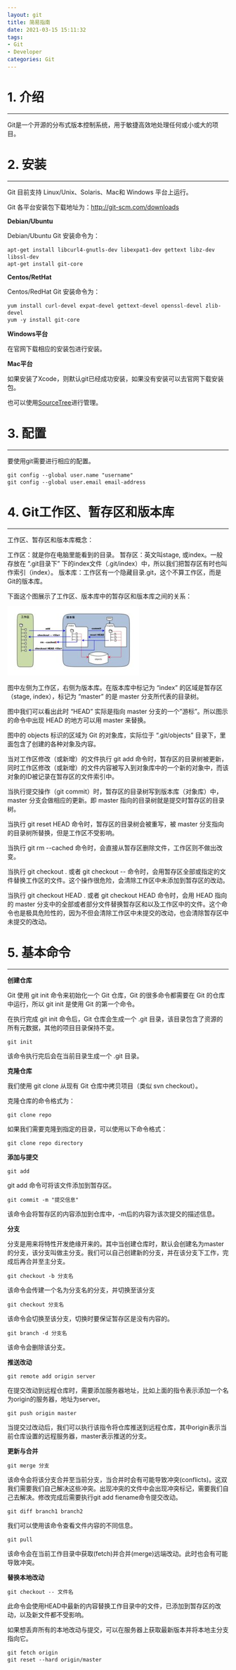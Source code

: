 ```yaml
---
layout: git
title: 简易指南
date: 2021-03-15 15:11:32
tags:
- Git
- Developer
categories: Git
---
```



# 1. 介绍

---


Git是一个开源的分布式版本控制系统，用于敏捷高效地处理任何或小或大的项目。

# 2. 安装

---


Git 目前支持 Linux/Unix、Solaris、Mac和 Windows 平台上运行。

Git 各平台安装包下载地址为：http://git-scm.com/downloads

**Debian/Ubuntu**

Debian/Ubuntu Git 安装命令为：

```
apt-get install libcurl4-gnutls-dev libexpat1-dev gettext libz-dev libssl-dev
apt-get install git-core
```

**Centos/RetHat**

Centos/RedHat Git 安装命令为：

```
yum install curl-devel expat-devel gettext-devel openssl-devel zlib-devel
yum -y install git-core
```

**Windows平台**

在官网下载相应的安装包进行安装。

**Mac平台**

如果安装了Xcode，则默认git已经成功安装，如果没有安装可以去官网下载安装包。

也可以使用[SourceTree](http://sourceforge.net/projects/git-osx-installer/)进行管理。

# 3. 配置

---


要使用git需要进行相应的配置。

```
git config --global user.name "username"
git config --global user.email email-address
```

# 4. Git工作区、暂存区和版本库

---


工作区、暂存区和版本库概念：

工作区：就是你在电脑里能看到的目录。
暂存区：英文叫stage, 或index。一般存放在 “.git目录下” 下的index文件（.git/index）中，所以我们把暂存区有时也叫作索引（index）。
版本库：工作区有一个隐藏目录.git，这个不算工作区，而是Git的版本库。

下面这个图展示了工作区、版本库中的暂存区和版本库之间的关系：

![1352126739_7909-300x157.jpg](/assets/1352126739_7909-300x157.jpg)

图中左侧为工作区，右侧为版本库。在版本库中标记为 “index” 的区域是暂存区（stage, index），标记为 “master” 的是 master 分支所代表的目录树。

图中我们可以看出此时 “HEAD” 实际是指向 master 分支的一个”游标”。所以图示的命令中出现 HEAD 的地方可以用 master 来替换。

图中的 objects 标识的区域为 Git 的对象库，实际位于 “.git/objects” 目录下，里面包含了创建的各种对象及内容。

当对工作区修改（或新增）的文件执行 git add 命令时，暂存区的目录树被更新，同时工作区修改（或新增）的文件内容被写入到对象库中的一个新的对象中，而该对象的ID被记录在暂存区的文件索引中。

当执行提交操作（git commit）时，暂存区的目录树写到版本库（对象库）中，master 分支会做相应的更新。即 master 指向的目录树就是提交时暂存区的目录树。

当执行 git reset HEAD 命令时，暂存区的目录树会被重写，被 master 分支指向的目录树所替换，但是工作区不受影响。

当执行 git rm --cached <file> 命令时，会直接从暂存区删除文件，工作区则不做出改变。

当执行 git checkout . 或者 git checkout -- <file> 命令时，会用暂存区全部或指定的文件替换工作区的文件。这个操作很危险，会清除工作区中未添加到暂存区的改动。

当执行 git checkout HEAD . 或者 git checkout HEAD <file> 命令时，会用 HEAD 指向的 master 分支中的全部或者部分文件替换暂存区和以及工作区中的文件。这个命令也是极具危险性的，因为不但会清除工作区中未提交的改动，也会清除暂存区中未提交的改动。

# 5. 基本命令

---


**创建仓库**

Git 使用 git init 命令来初始化一个 Git 仓库，Git 的很多命令都需要在 Git 的仓库中运行，所以 git init 是使用 Git 的第一个命令。

在执行完成 git init 命令后，Git 仓库会生成一个 .git 目录，该目录包含了资源的所有元数据，其他的项目目录保持不变。

```
git init
```

该命令执行完后会在当前目录生成一个 .git 目录。

**克隆仓库**

我们使用 git clone 从现有 Git 仓库中拷贝项目（类似 svn checkout）。

克隆仓库的命令格式为：

```
git clone repo
```

如果我们需要克隆到指定的目录，可以使用以下命令格式：

```
git clone repo directory
```

**添加与提交**

```
git add
```

git add 命令可将该文件添加到暂存区。

```
git commit -m "提交信息"
```

该命令会将暂存区的内容添加到仓库中，-m后的内容为该次提交的描述信息。

**分支**


分支是用来将特性开发绝缘开来的。其中当创建仓库时，默认会创建名为master的分支，该分支叫做主分支。我们可以自己创建新的分支，并在该分支下工作，完成后再合并至主分支。

```
git checkout -b 分支名
```

该命令会传建一个名为分支名的分支，并切换至该分支

```
git checkout 分支名
```

该命令会切换至该分支，切换时要保证暂存区是没有内容的。

```
git branch -d 分支名
```

该命令会删除该分支。

**推送改动**

```
git remote add origin server
```

在提交改动到远程仓库时，需要添加服务器地址，比如上面的指令表示添加一个名为origin的服务器，地址为server。

```
git push origin master
```

当提交过改动后，我们可以执行该指令将仓库推送到远程仓库，其中origin表示当前仓库设置的远程服务器，master表示推送的分支。

**更新与合并**

```
git merge 分支
```

该命令会将该分支合并至当前分支，当合并时会有可能导致冲突(conflicts)。这双我们需要我们自己解决这些冲突。出现冲突的文件中会出现冲突标记，需要我们自己去解决。修改完成后需要执行git add fiename命令提交改动。

```
git diff branch1 branch2
```

我们可以使用该命令查看文件内容的不同信息。

```
git pull 
```

该命令会在当前工作目录中获取(fetch)并合并(merge)远端改动。此时也会有可能导致冲突。

**替换本地改动**

```
git checkout -- 文件名
```

此命令会使用HEAD中最新的内容替换工作目录中的文件，已添加到暂存区的改动，以及新文件都不受影响。

如果想丢弃所有的本地改动与提交，可以在服务器上获取最新版本并将本地主分支指向它。

```
git fetch origin
git reset --hard origin/master
```
